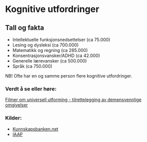 # Kognitive utfordringer
## Tall og fakta
- Intellektuelle funksjonsnedsettelser (ca 75.000)
- Lesing og dysleksi (ca 700.000)
- Matematikk og regning (ca 265.000)
- Konsentrasjonsvansker/ADHD (ca 42.000)
- Generelle lærevansker (ca 500.000)
- Språk (ca 750.000)

NB! Ofte har en og samme person flere kognitive utfordringer.

### Verdt å se eller høre:
[Filmer om universell utforming - tilrettelegging av demensvennlige omgivelser](https://www.uufilm.no/film/tilrettelegging-av-demensvennlige-omgivelser)

### Kilder:
- [Kunnskapsbanken.net](https://www.kunnskapsbanken.net/kategori/kognisjon/)
- [IAAP](https://www.accessibilityassociation.org/)
